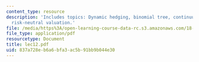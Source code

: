```yaml
---
content_type: resource
description: 'Includes topics: Dynamic hedging, binomial tree, continuum limit, and
  risk-neutral valuation.'
file: /media/https%3A/open-learning-course-data-rc.s3.amazonaws.com/18-366-random-walks-and-diffusion-fall-2006/837a728eb6a6bfa3ac5b91bb9b044e30_lec12.pdf
file_type: application/pdf
resourcetype: Document
title: lec12.pdf
uid: 837a728e-b6a6-bfa3-ac5b-91bb9b044e30
---
```

